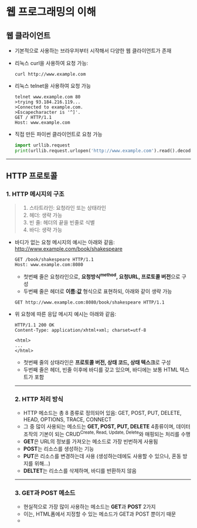 # 웹 프로그래밍의 이해

## 웹 클라이언트

- 기본적으로 사용하는 브라우저부터 시작해서 다양한 웹 클라이언트가 존재

- 리눅스 curl을 사용하여 요청 가능:

  ```shell
  curl http://www.example.com
  ```

- 리눅스 telnet을 사용하여 요청 가능

  ```shell
  telnet www.example.com 80
  >trying 93.184.216.119...
  >Connected to example.com.
  >Escapecharacter is '^]'.
  GET / HTTP/1.1
  Host: www.example.com
  ```

- 직접 만든 파이썬 클라이언트로 요청 가능

  ```python
  import urllib.request
  print(urllib.request.urlopen('http://www.example.com').read().decode('utf-8'))
  ```

___

## HTTP 프로토콜

### 1. HTTP 메시지의 구조

> 1. 스타트라인: 요청라인 또는 상태라인
> 2. 헤더: 생략 가능
> 3. 빈 줄: 헤더의 끝을 빈줄로 식별
> 4. 바디: 생략 가능

- 바디가 없는 요청 메시지의 예시는 아래와 같음: http://www.example.com/book/shakespeare

  ```
  GET /book/shakespeare HTTP/1.1
  Host: www.example.com:8080
  ```

  - 첫번째 줄은 요청라인으로, **요청방식<sup>method</sup>, 요청URL, 프로토콜 버전**으로 구성
  - 두번째 줄은 헤더로 **이름:값** 형식으로 표현하되, 아래와 같이 생략 가능

  ```
  GET http://www.example.com:8080/book/shakespeare HTTP/1.1
  ```

- 위 요청에 따른 응답 메시지 예시는 아래와 같음:

  ```
  HTTP/1.1 200 OK
  Content-Type: application/xhtml+xml; charset=utf-8
  
  <html>
  ...
  </html>
  ```

  - 첫번째 줄의 상태라인은 **프로토콜 버전, 상태 코드, 상태 텍스크**로 구성
  - 두번째 줄은 헤더, 빈줄 이후에 바디를 갖고 있으며, 바디에는 보통 HTML 텍스트가 포함

  ___

  ### 2. HTTP 처리 방식

  - HTTP 메소드는 총 8 종류로 정의되어 있음: GET, POST, PUT, DELETE, HEAD, OPTIONS, TRACE, CONNECT
  - 그 중 많이 사용되는 메소드는  **GET, POST, PUT, DELETE** 4종류이며, 데이터 조작의 기본이 되는 CRUD<SUP>Create, Read, Update, Delete</sup>와 매핑되는 처리를 수행
  - **GET**은 URL의 정보를 가져오는 메소드로 가장 빈번하게 사용됨
  - **POST**는 리소스를 생성하는 기능
  - **PUT**은 리소스를 변경하는데 사용 (생성하는데에도 사용할 수 있으나, 혼동 방지를 위해...)
  - **DELTET**는 리소스를 삭제하며, 바디를 반환하지 않음

  ___

  ### 3. GET과 POST 메소드

  - 현실적으로 가장 많이 사용하는 메소드는 **GET**과 **POST** 2가지
  - 이는, HTML폼에서 지정할 수 있는 메소드가 GET과 POST 뿐이기 때문
  - 
